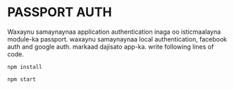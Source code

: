 # PASSPORT AUTH
Waxaynu samaynaynaa application authentication inaga oo isticmaalayna module-ka passport.
waxaynu samaynaynaa local authentication, facebook auth and google auth.
markaad dajisato app-ka. write following lines of code.
```
npm install
```
```
npm start
```